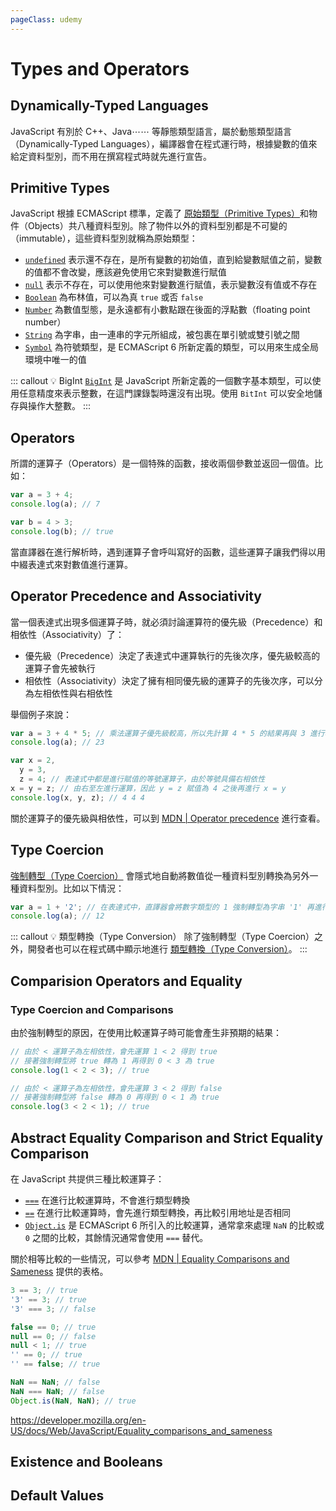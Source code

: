 ```yaml
---
pageClass: udemy
---
```


# Types and Operators

## Dynamically-Typed Languages

JavaScript 有別於 C++、Java⋯⋯ 等靜態類型語言，屬於動態類型語言（Dynamically-Typed Languages），編譯器會在程式運行時，根據變數的值來給定資料型別，而不用在撰寫程式時就先進行宣告。

## Primitive Types

JavaScript 根據 ECMAScript 標準，定義了 [原始類型（Primitive Types）](https://developer.mozilla.org/en-US/docs/Glossary/Primitive)和物件（Objects）共八種資料型別。除了物件以外的資料型別都是不可變的（immutable），這些資料型別就稱為原始類型：

- [`undefined`](https://developer.mozilla.org/en-US/docs/Glossary/Undefined) 表示還不存在，是所有變數的初始值，直到給變數賦值之前，變數的值都不會改變，應該避免使用它來對變數進行賦值
- [`null`](https://developer.mozilla.org/en-US/docs/Glossary/Null) 表示不存在，可以使用他來對變數進行賦值，表示變數沒有值或不存在
- [`Boolean`](https://developer.mozilla.org/en-US/docs/Glossary/Boolean) 為布林值，可以為真 `true` 或否 `false`
- [`Number`](https://developer.mozilla.org/en-US/docs/Glossary/Number) 為數值型態，是永遠都有小數點跟在後面的浮點數（floating point number）
- [`String`](https://developer.mozilla.org/en-US/docs/Glossary/String) 為字串，由一連串的字元所組成，被包裹在單引號或雙引號之間
- [`Symbol`](https://developer.mozilla.org/en-US/docs/Glossary/Symbol) 為符號類型，是 ECMAScript 6 所新定義的類型，可以用來生成全局環境中唯一的值

::: callout 💡 BigInt
[`BigInt`](https://developer.mozilla.org/en-US/docs/Glossary/BigInt) 是 JavaScript 所新定義的一個數字基本類型，可以使用任意精度來表示整數，在這門課錄製時還沒有出現。使用 `BitInt` 可以安全地儲存與操作大整數。
:::

## Operators

所謂的運算子（Operators）是一個特殊的函數，接收兩個參數並返回一個值。比如：

```javascript
var a = 3 + 4;
console.log(a); // 7

var b = 4 > 3;
console.log(b); // true
```

當直譯器在進行解析時，遇到運算子會呼叫寫好的函數，這些運算子讓我們得以用中綴表達式來對數值進行運算。

## Operator Precedence and Associativity

當一個表達式出現多個運算子時，就必須討論運算符的優先級（Precedence）和相依性（Associativity）了：

- 優先級（Precedence）決定了表達式中運算執行的先後次序，優先級較高的運算子會先被執行
- 相依性（Associativity）決定了擁有相同優先級的運算子的先後次序，可以分為左相依性與右相依性

舉個例子來說：

```javascript
var a = 3 + 4 * 5; // 乘法運算子優先級較高，所以先計算 4 * 5 的結果再與 3 進行相加
console.log(a); // 23

var x = 2,
  y = 3,
  z = 4; // 表達式中都是進行賦值的等號運算子，由於等號具備右相依性
x = y = z; // 由右至左進行運算，因此 y = z 賦值為 4 之後再進行 x = y
console.log(x, y, z); // 4 4 4
```

關於運算子的優先級與相依性，可以到 [MDN | Operator precedence](https://developer.mozilla.org/en-US/docs/Web/JavaScript/Reference/Operators/Operator_Precedence) 進行查看。

## Type Coercion

[強制轉型（Type Coercion）](https://developer.mozilla.org/en-US/docs/Glossary/Type_coercion) 會隱式地自動將數值從一種資料型別轉換為另外一種資料型別。比如以下情況：

```javascript
var a = 1 + '2'; // 在表達式中，直譯器會將數字類型的 1 強制轉型為字串 '1' 再進行運算
console.log(a); // 12
```

::: callout 💡 類型轉換（Type Conversion）
除了強制轉型（Type Coercion）之外，開發者也可以在程式碼中顯示地進行 [類型轉換（Type Conversion）](https://developer.mozilla.org/en-US/docs/Glossary/Type_conversion)。
:::

## Comparision Operators and Equality

### Type Coercion and Comparisons

由於強制轉型的原因，在使用比較運算子時可能會產生非預期的結果：

```javascript
// 由於 < 運算子為左相依性，會先運算 1 < 2 得到 true
// 接著強制轉型將 true 轉為 1 再得到 0 < 3 為 true
console.log(1 < 2 < 3); // true

// 由於 < 運算子為左相依性，會先運算 3 < 2 得到 false
// 接著強制轉型將 false 轉為 0 再得到 0 < 1 為 true
console.log(3 < 2 < 1); // true
```

## Abstract Equality Comparison and Strict Equality Comparison

在 JavaScript 共提供三種比較運算子：

- [`===`](https://developer.mozilla.org/en-US/docs/Web/JavaScript/Reference/Operators/Comparison_Operators#Identity) 在進行比較運算時，不會進行類型轉換
- [`==`](https://developer.mozilla.org/en-US/docs/Web/JavaScript/Reference/Operators/Comparison_Operators#Equality) 在進行比較運算時，會先進行類型轉換，再比較引用地址是否相同
- [`Object.is`](https://developer.mozilla.org/en-US/docs/Web/JavaScript/Reference/Global_Objects/Object/is) 是 ECMAScript 6 所引入的比較運算，通常拿來處理 `NaN` 的比較或 `0` 之間的比較，其餘情況通常會使用 `===` 替代。

關於相等比較的一些情況，可以參考 [MDN | Equality Comparisons and Sameness](https://developer.mozilla.org/en-US/docs/Web/JavaScript/Equality_comparisons_and_sameness) 提供的表格。

```javascript
3 == 3; // true
'3' == 3; // true
'3' === 3; // false

false == 0; // true
null == 0; // false
null < 1; // true
'' == 0; // true
'' == false; // true

NaN == NaN; // false
NaN === NaN; // false
Object.is(NaN, NaN); // true
```

https://developer.mozilla.org/en-US/docs/Web/JavaScript/Equality_comparisons_and_sameness

## Existence and Booleans

## Default Values
